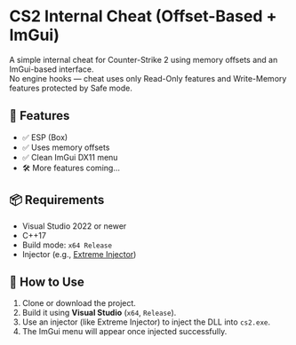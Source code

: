 # CS2 Internal Cheat (Offset-Based + ImGui)

A simple internal cheat for Counter-Strike 2 using memory offsets and an ImGui-based interface.  
No engine hooks — cheat uses only Read-Only features and Write-Memory features protected by Safe mode.

## 🧠 Features

- ✅ ESP (Box)
- ✅ Uses memory offsets
- ✅ Clean ImGui DX11 menu
- 🛠️ More features coming...

## 📦 Requirements

- Visual Studio 2022 or newer
- C++17
- Build mode: `x64 Release`
- Injector (e.g., [Extreme Injector](https://github.com/ThirteenAG/Extreme-Injector))

## 🚀 How to Use

1. Clone or download the project.
2. Build it using **Visual Studio** (`x64`, `Release`).
3. Use an injector (like Extreme Injector) to inject the DLL into `cs2.exe`.
4. The ImGui menu will appear once injected successfully.
